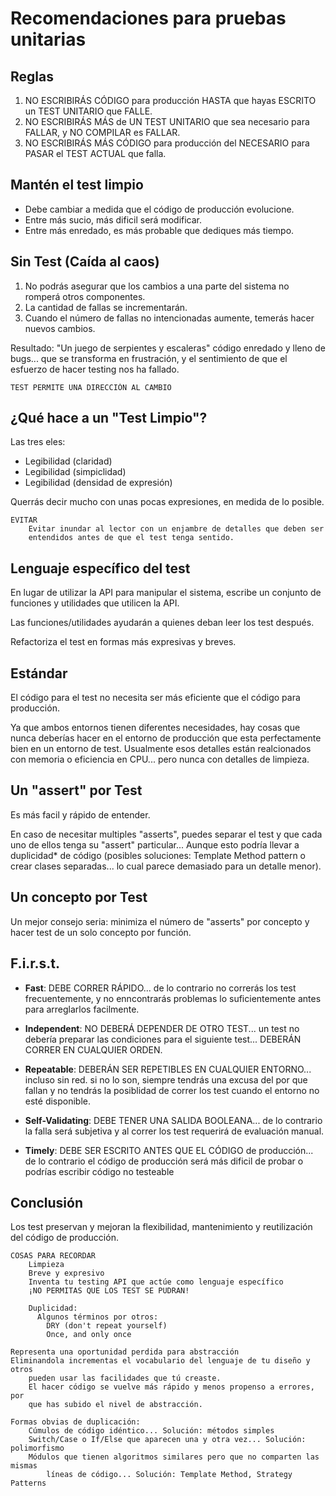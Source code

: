# Recomendaciones para pruebas unitarias

## Reglas

1. NO ESCRIBIRÁS CÓDIGO para producción HASTA que hayas ESCRITO un TEST UNITARIO que FALLE.
1. NO ESCRIBIRÁS MÁS de UN TEST UNITARIO que sea necesario para FALLAR, y NO COMPILAR es FALLAR.
1. NO ESCRIBIRÁS MÁS CÓDIGO para producción del NECESARIO para PASAR el TEST ACTUAL que falla.
     
## Mantén el test limpio

* Debe cambiar a medida que el código de producción evolucione.
* Entre más sucio, más dificil será modificar.
* Entre más enredado, es más probable que dediques más tiempo.
    
## Sin Test (Caída al caos)

1. No podrás asegurar que los cambios a una parte del sistema no romperá otros componentes.
1. La cantidad de fallas se incrementarán.
1. Cuando el número de fallas no intencionadas aumente, temerás hacer nuevos cambios.
    
Resultado: "Un juego de serpientes y escaleras" código enredado y lleno de bugs... que se transforma en frustración, y el sentimiento de que el esfuerzo de hacer testing nos ha fallado.
        
    TEST PERMITE UNA DIRECCIÓN AL CAMBIO
    
## ¿Qué hace a un "Test Limpio"?

Las tres eles:
* Legibilidad (claridad)
* Legibilidad (simpiclidad)
* Legibilidad (densidad de expresión)
        
Querrás decir mucho con unas pocas expresiones, en medida de lo posible.
    
    EVITAR
        Evitar inundar al lector con un enjambre de detalles que deben ser
        entendidos antes de que el test tenga sentido.
        
## Lenguaje específico del test

En lugar de utilizar la API para manipular el sistema, escribe un conjunto
de funciones y utilidades que utilicen la API.

Las funciones/utilidades ayudarán a quienes deban leer los test después.

Refactoriza el test en formas más expresivas y breves.
    
## Estándar

El código para el test no necesita ser más eficiente que el código para
producción.

Ya que ambos entornos tienen diferentes necesidades, hay cosas que nunca
deberías hacer en el entorno de producción que esta perfectamente bien
en un entorno de test. Usualmente esos detalles están realcionados con
memoria o eficiencia en CPU... pero nunca con detalles de limpieza.
    
## Un "assert" por Test

Es más facil y rápido de entender.

En caso de necesitar multiples "asserts", puedes separar el test y que cada
uno de ellos tenga su "assert" particular... Aunque esto podría llevar a
duplicidad* de código (posibles soluciones: Template Method pattern o crear
clases separadas... lo cual parece demasiado para un detalle menor).
    
## Un concepto por Test
Un mejor consejo seria: minimiza el número de "asserts" por concepto
y hacer test de un solo concepto por función.

## F.i.r.s.t.
* **Fast**: DEBE CORRER RÁPIDO... de lo contrario no correrás los test frecuentemente,
    y no enncontrarás problemas lo suficientemente antes para arreglarlos
    facilmente.
        
* **Independent**: NO DEBERÁ DEPENDER DE OTRO TEST... un test no debería preparar
        las condiciones para el siguiente test... DEBERÁN CORRER EN CUALQUIER
        ORDEN.
        
* **Repeatable**: DEBERÁN SER REPETIBLES EN CUALQUIER ENTORNO... incluso sin red.
        si no lo son, siempre tendrás una excusa del por que fallan y no tendrás
        la posiblidad de correr los test cuando el entorno no esté disponible.
    
* **Self-Validating**: DEBE TENER UNA SALIDA BOOLEANA... de lo contrario la falla
        será subjetiva y al correr los test requerirá de evaluación manual.
    
* **Timely**: DEBE SER ESCRITO ANTES QUE EL CÓDIGO de producción... de lo contrario
        el código de producción será más dificil de probar o podrías escribir
        código no testeable


## Conclusión

Los test preservan y mejoran la flexibilidad, mantenimiento y reutilización
del código de producción.
    
    COSAS PARA RECORDAR
        Limpieza
        Breve y expresivo
        Inventa tu testing API que actúe como lenguaje específico
        ¡NO PERMITAS QUE LOS TEST SE PUDRAN!
        
        Duplicidad: 
          Algunos términos por otros:
            DRY (don't repeat yourself)
            Once, and only once
        
    Representa una oportunidad perdida para abstracción
    Eliminandola incrementas el vocabulario del lenguaje de tu diseño y otros
        pueden usar las facilidades que tú creaste.
        El hacer código se vuelve más rápido y menos propenso a errores, por
        que has subido el nivel de abstracción.
        
    Formas obvias de duplicación:
        Cúmulos de código idéntico... Solución: métodos simples
        Switch/Case o If/Else que aparecen una y otra vez... Solución: polimorfismo
        Módulos que tienen algoritmos similares pero que no comparten las mismas
            líneas de código... Solución: Template Method, Strategy Patterns
